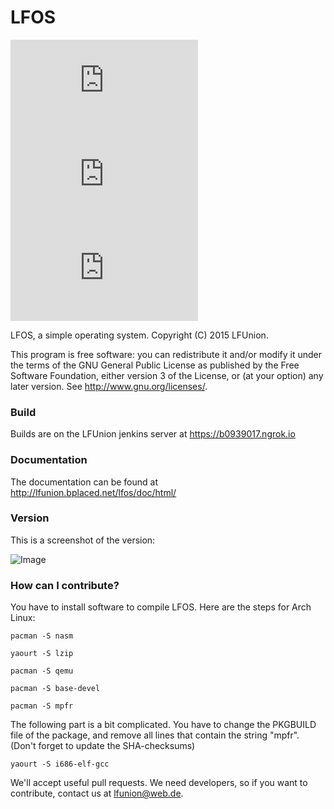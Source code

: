 # LFOS
![Image](http://lfunion.bplaced.net/SmartImage/image.php?category=License&description=GPL3&color=083)
![Image](http://lfunion.bplaced.net/SmartImage/image.php?category=Stars&description=0&color=C93)
![Image](http://lfunion.bplaced.net/SmartImage/image.php?category=Forks&description=0)

LFOS, a simple operating system.
Copyright (C) 2015 LFUnion.

This program is free software: you can redistribute it and/or modify
it under the terms of the GNU General Public License as published by
the Free Software Foundation, either version 3 of the License, or
(at your option) any later version. See http://www.gnu.org/licenses/.

### Build
Builds are on the LFUnion jenkins server at https://b0939017.ngrok.io

### Documentation
The documentation can be found at http://lfunion.bplaced.net/lfos/doc/html/

### Version
This is a screenshot of the version:

![Image](http://lfunion.bplaced.net/githubimages/lfos.png)

### How can I contribute?
You have to install software to compile LFOS. Here are the steps for Arch Linux:

`pacman -S nasm`

`yaourt -S lzip`

`pacman -S qemu`

`pacman -S base-devel`

`pacman -S mpfr`

The following part is a bit complicated. You have to change the PKGBUILD file of the package, and remove all lines that contain the
string "mpfr". (Don't forget to update the SHA-checksums)

`yaourt -S i686-elf-gcc`


We'll accept useful pull requests. We need developers, so if you 
want to contribute, contact us at <lfunion@web.de>.
